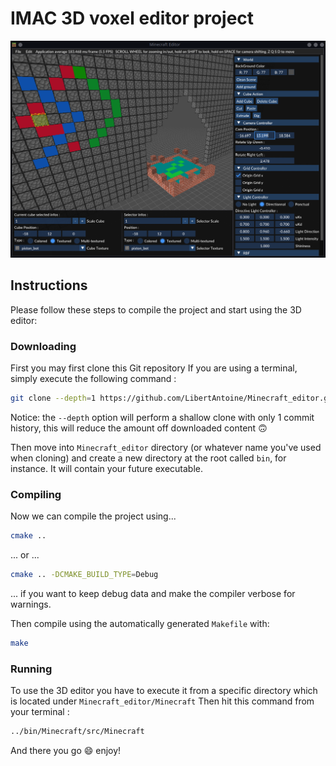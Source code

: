 # IMAC 3D voxel editor project

![3D editor in action](Doc/Screenshots/Screenshot_20200105_210133.png?raw=true "3D editing made easy")

## Instructions
Please follow these steps to compile the project and start using the 3D editor:
### Downloading
First you may first clone this Git repository
If you are using a terminal, simply execute the following command :
```bash
git clone --depth=1 https://github.com/LibertAntoine/Minecraft_editor.git
```
Notice: the `--depth` option will perform a shallow clone with only 1 commit history, this will reduce the amount off downloaded content :upside_down_face:

Then move into `Minecraft_editor` directory (or whatever name you've used when cloning) and create a new directory at the root called `bin`, for instance. It will contain your future executable.
### Compiling
Now we can compile the project using...
```bash
cmake ..
```
... or ...
```bash
cmake .. -DCMAKE_BUILD_TYPE=Debug
```
... if you want to keep debug data and make the compiler verbose for warnings.

Then compile using the automatically generated `Makefile` with:
```bash
make
```
### Running
To use the 3D editor you have to execute it from a specific directory which is located under `Minecraft_editor/Minecraft`
Then hit this command from your terminal :
```bash
../bin/Minecraft/src/Minecraft
```
And there you go :smile: enjoy!

